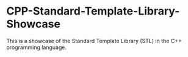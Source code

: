 # CPP-Standard-Template-Library-Showcase
This is a showcase of the Standard Template Library (STL) in the C++ programming language.
